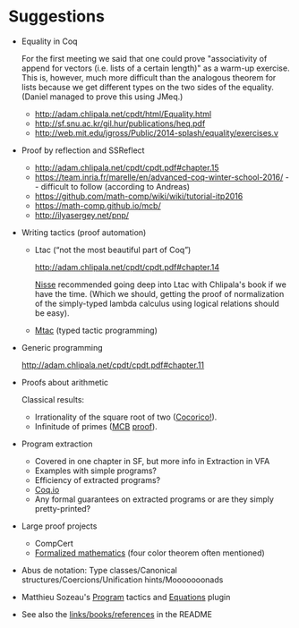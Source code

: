# Suggestions

  - Equality in Coq

    For the first meeting we said that one could prove "associativity
    of append for vectors (i.e. lists of a certain length)" as a
    warm-up exercise. This is, however, much more difficult than the
    analogous theorem for lists because we get different types on the
    two sides of the equality. (Daniel managed to prove this using JMeq.)

    - http://adam.chlipala.net/cpdt/html/Equality.html
    - http://sf.snu.ac.kr/gil.hur/publications/heq.pdf
    - http://web.mit.edu/jgross/Public/2014-splash/equality/exercises.v

  - Proof by reflection and SSReflect

    - http://adam.chlipala.net/cpdt/cpdt.pdf#chapter.15
    - https://team.inria.fr/marelle/en/advanced-coq-winter-school-2016/ -- difficult to follow (according to Andreas)
    - https://github.com/math-comp/wiki/wiki/tutorial-itp2016
    - https://math-comp.github.io/mcb/
    - http://ilyasergey.net/pnp/

  - Writing tactics (proof automation)

    - Ltac (“not the most beautiful part of Coq”)

      http://adam.chlipala.net/cpdt/cpdt.pdf#chapter.14

      [Nisse](http://www.cse.chalmers.se/~nad/) recommended going deep into Ltac with Chlipala's book if we have the time.
      (Which we should, getting the proof of normalization of the simply-typed
      lambda calculus using logical relations should be easy).

    - [Mtac](http://plv.mpi-sws.org/mtac/) (typed tactic programming)

  - Generic programming

    http://adam.chlipala.net/cpdt/cpdt.pdf#chapter.11

  - Proofs about arithmetic

    Classical results:

    - Irrationality of the square root of two ([Cocorico!](https://coq.inria.fr/cocorico/SquareRootTwo)).
    - Infinitude of primes ([MCB](https://math-comp.github.io/mcb/book.pdf#page=112) [proof](https://math-comp.github.io/mcb/ch4.html)).

  - Program extraction

    - Covered in one chapter in SF, but more info in Extraction in VFA
    - Examples with simple programs?
    - Efficiency of extracted programs?
    - [Coq.io](http://coq.io)
    - Any formal guarantees on extracted programs or are they simply pretty-printed?

  - Large proof projects

    - CompCert
    - [Formalized mathematics](https://coq.inria.fr/cocorico/List%20of%20Coq%20Math%20Projects) (four color theorem often mentioned)

  - Abus de notation: Type classes/Canonical structures/Coercions/Unification hints/Mooooooonads

  - Matthieu Sozeau's [Program](https://coq.inria.fr/refman/Reference-Manual027.html) tactics and [Equations](https://www.irif.fr/~sozeau/research/coq/equations.en.html) plugin

  - See also the [links/books/references](README.md#reference-material) in the README
